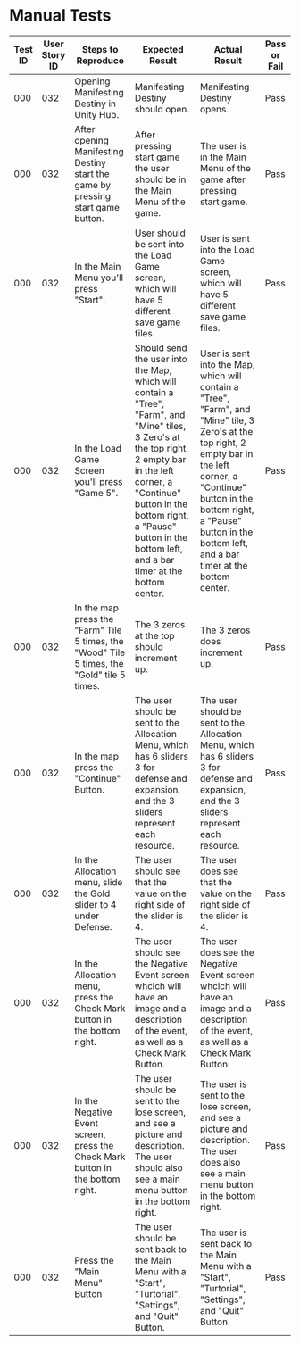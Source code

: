 # Manual Tests

| Test ID | User Story ID | Steps to Reproduce | Expected Result | Actual Result | Pass or Fail |
|----------------|---------------|-------------|---------------------|--------|--------|
|            000 |           032 | Opening Manifesting Destiny in Unity Hub. | Manifesting Destiny should open. | Manifesting Destiny opens. | Pass |
|            000 |           032 | After opening Manifesting Destiny start the game by pressing start game button. | After pressing start game the user should be in the Main Menu of the game. | The user is in the Main Menu of the game after pressing start game. | Pass |
|            000 |           032 | In the Main Menu you'll press "Start". | User should be sent into the Load Game screen, which will have 5 different save game files. | User is sent into the Load Game screen, which will have 5 different save game files. | Pass |
|            000 |           032 | In the Load Game Screen you'll press "Game 5". | Should send the user into the Map, which will contain a "Tree", "Farm", and "Mine" tiles, 3 Zero's at the top right, 2 empty bar in the left corner, a "Continue" button in the bottom right, a "Pause" button in the bottom left, and a bar timer at the bottom center.| User is sent into the Map, which will contain a "Tree", "Farm", and "Mine" tile, 3 Zero's at the top right, 2 empty bar in the left corner, a "Continue" button in the bottom right, a "Pause" button in the bottom left, and a bar timer at the bottom center.| Pass |
|            000 |           032 | In the map press the "Farm" Tile 5 times, the "Wood" Tile 5 times, the "Gold" tile 5 times. | The 3 zeros at the top should increment up. | The 3 zeros does increment up. | Pass |
|            000 |           032 | In the map press the "Continue" Button. | The user should be sent to the Allocation Menu, which has 6 sliders 3 for defense and expansion, and the 3 sliders represent each resource. | The user should be sent to the Allocation Menu, which has 6 sliders 3 for defense and expansion, and the 3 sliders represent each resource. | Pass |
|            000 |           032 | In the Allocation menu, slide the Gold slider to 4 under Defense. | The user should see that the value on the right side of the slider is 4. | The user does see that the value on the right side of the slider is 4. | Pass |
|            000 |           032 | In the Allocation menu, press the Check Mark button in the bottom right. | The user should see the Negative Event screen whcich will have an image and a description of the event, as well as a Check Mark Button. | The user does see the Negative Event screen whcich will have an image and a description of the event, as well as a Check Mark Button. | Pass |
|            000 |           032 | In the Negative Event screen, press the Check Mark button in the bottom right. | The user should be sent to the lose screen, and see a picture and description. The user should also see a main menu button in the bottom right. | The user is sent to the lose screen, and see a picture and description. The user does also see a main menu button in the bottom right. | Pass 
|            000 |           032 | Press the "Main Menu" Button | The user should be sent back to the Main Menu with a "Start", "Turtorial", "Settings", and "Quit" Button. | The user is sent back to the Main Menu with a "Start", "Turtorial", "Settings", and "Quit" Button. | Pass 
